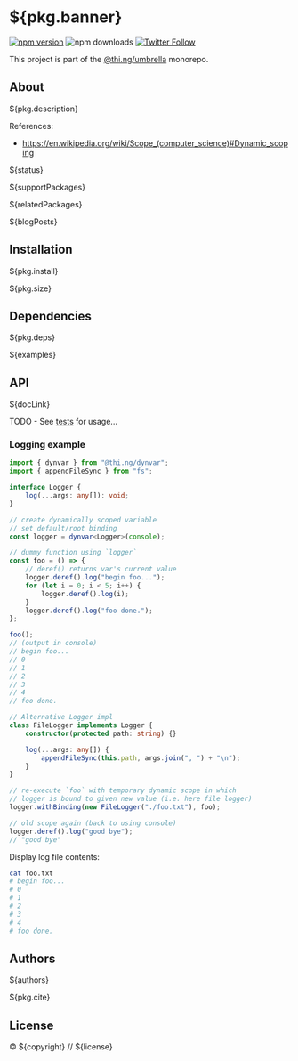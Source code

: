 # ${pkg.banner}

[![npm version](https://img.shields.io/npm/v/${pkg.name}.svg)](https://www.npmjs.com/package/${pkg.name})
![npm downloads](https://img.shields.io/npm/dm/${pkg.name}.svg)
[![Twitter Follow](https://img.shields.io/twitter/follow/thing_umbrella.svg?style=flat-square&label=twitter)](https://twitter.com/thing_umbrella)

This project is part of the
[@thi.ng/umbrella](https://github.com/thi-ng/umbrella/) monorepo.

<!-- TOC -->

## About

${pkg.description}

References:

- https://en.wikipedia.org/wiki/Scope_(computer_science)#Dynamic_scoping

${status}

${supportPackages}

${relatedPackages}

${blogPosts}

## Installation

${pkg.install}

${pkg.size}

## Dependencies

${pkg.deps}

${examples}

## API

${docLink}

TODO - See
[tests](https://github.com/thi-ng/umbrella/blob/develop/packages/dynvar/test/index.ts)
for usage...

### Logging example

```ts
import { dynvar } from "@thi.ng/dynvar";
import { appendFileSync } from "fs";

interface Logger {
    log(...args: any[]): void;
}

// create dynamically scoped variable
// set default/root binding
const logger = dynvar<Logger>(console);

// dummy function using `logger`
const foo = () => {
    // deref() returns var's current value
    logger.deref().log("begin foo...");
    for (let i = 0; i < 5; i++) {
        logger.deref().log(i);
    }
    logger.deref().log("foo done.");
};

foo();
// (output in console)
// begin foo...
// 0
// 1
// 2
// 3
// 4
// foo done.

// Alternative Logger impl
class FileLogger implements Logger {
    constructor(protected path: string) {}

    log(...args: any[]) {
        appendFileSync(this.path, args.join(", ") + "\n");
    }
}

// re-execute `foo` with temporary dynamic scope in which
// logger is bound to given new value (i.e. here file logger)
logger.withBinding(new FileLogger("./foo.txt"), foo);

// old scope again (back to using console)
logger.deref().log("good bye");
// "good bye"
```

Display log file contents:

```bash
cat foo.txt
# begin foo...
# 0
# 1
# 2
# 3
# 4
# foo done.
```

## Authors

${authors}

${pkg.cite}

## License

&copy; ${copyright} // ${license}

